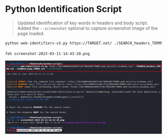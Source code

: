# Python Identification Script

>Updated identification of key words in headers and body script. Added the ```--screenshot``` optional to capture screenshot image of the page loaded.    
  
```bash
python web-identifiers-v3.py https://TARGET.net/ ./SEARCH_headers_TERMS.txt ./SEARCH_body_TERMS.txt --screenshot

feh screenshot-2023-03-11-14-43-20.png

```  

![python web identifiers usage](web-identifiers.png)  
